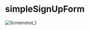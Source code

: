 # simpleSignUpForm
![Screenshot_1](https://user-images.githubusercontent.com/58537948/180318847-9d5b5973-e841-4396-9b3d-ee47ef2f43c5.png)
